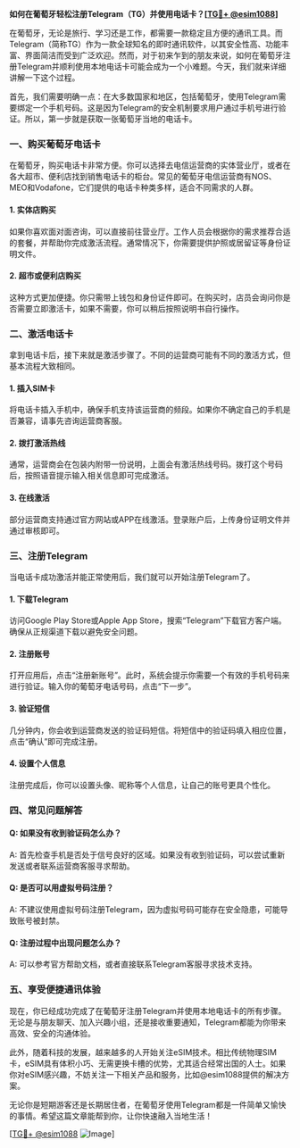 **如何在葡萄牙轻松注册Telegram（TG）并使用电话卡？[[TG💪+ @esim1088](https://t.me/s/esim1088)]**

在葡萄牙，无论是旅行、学习还是工作，都需要一款稳定且方便的通讯工具。而Telegram（简称TG）作为一款全球知名的即时通讯软件，以其安全性高、功能丰富、界面简洁而受到广泛欢迎。然而，对于初来乍到的朋友来说，如何在葡萄牙注册Telegram并顺利使用本地电话卡可能会成为一个小难题。今天，我们就来详细讲解一下这个过程。

首先，我们需要明确一点：在大多数国家和地区，包括葡萄牙，使用Telegram需要绑定一个手机号码。这是因为Telegram的安全机制要求用户通过手机号进行验证。所以，第一步就是获取一张葡萄牙当地的电话卡。

### **一、购买葡萄牙电话卡**

在葡萄牙，购买电话卡非常方便。你可以选择去电信运营商的实体营业厅，或者在各大超市、便利店找到销售电话卡的柜台。常见的葡萄牙电信运营商有NOS、MEO和Vodafone，它们提供的电话卡种类多样，适合不同需求的人群。

#### **1. 实体店购买**
如果你喜欢面对面咨询，可以直接前往营业厅。工作人员会根据你的需求推荐合适的套餐，并帮助你完成激活流程。通常情况下，你需要提供护照或居留证等身份证明文件。

#### **2. 超市或便利店购买**
这种方式更加便捷。你只需带上钱包和身份证件即可。在购买时，店员会询问你是否需要立即激活卡，如果不需要，你可以稍后按照说明书自行操作。

### **二、激活电话卡**

拿到电话卡后，接下来就是激活步骤了。不同的运营商可能有不同的激活方式，但基本流程大致相同。

#### **1. 插入SIM卡**
将电话卡插入手机中，确保手机支持该运营商的频段。如果你不确定自己的手机是否兼容，请事先咨询运营商客服。

#### **2. 拨打激活热线**
通常，运营商会在包装内附带一份说明，上面会有激活热线号码。拨打这个号码后，按照语音提示输入相关信息即可完成激活。

#### **3. 在线激活**
部分运营商支持通过官方网站或APP在线激活。登录账户后，上传身份证明文件并通过审核即可。

### **三、注册Telegram**

当电话卡成功激活并能正常使用后，我们就可以开始注册Telegram了。

#### **1. 下载Telegram**
访问Google Play Store或Apple App Store，搜索“Telegram”下载官方客户端。确保从正规渠道下载以避免安全问题。

#### **2. 注册账号**
打开应用后，点击“注册新账号”。此时，系统会提示你需要一个有效的手机号码来进行验证。输入你的葡萄牙电话号码，点击“下一步”。

#### **3. 验证短信**
几分钟内，你会收到运营商发送的验证码短信。将短信中的验证码填入相应位置，点击“确认”即可完成注册。

#### **4. 设置个人信息**
注册完成后，你可以设置头像、昵称等个人信息，让自己的账号更具个性化。

### **四、常见问题解答**

#### **Q: 如果没有收到验证码怎么办？**
A: 首先检查手机是否处于信号良好的区域。如果没有收到验证码，可以尝试重新发送或者联系运营商客服寻求帮助。

#### **Q: 是否可以用虚拟号码注册？**
A: 不建议使用虚拟号码注册Telegram，因为虚拟号码可能存在安全隐患，可能导致账号被封禁。

#### **Q: 注册过程中出现问题怎么办？**
A: 可以参考官方帮助文档，或者直接联系Telegram客服寻求技术支持。

### **五、享受便捷通讯体验**

现在，你已经成功完成了在葡萄牙注册Telegram并使用本地电话卡的所有步骤。无论是与朋友聊天、加入兴趣小组，还是接收重要通知，Telegram都能为你带来高效、安全的沟通体验。

此外，随着科技的发展，越来越多的人开始关注eSIM技术。相比传统物理SIM卡，eSIM具有体积小巧、无需更换卡槽的优势，尤其适合经常出国的人士。如果你对eSIM感兴趣，不妨关注一下相关产品和服务，比如@esim1088提供的解决方案。

无论你是短期游客还是长期居住者，在葡萄牙使用Telegram都是一件简单又愉快的事情。希望这篇文章能帮到你，让你快速融入当地生活！

[[TG💪+ @esim1088](https://t.me/s/esim1088) ![Image](https://i.postimg.cc/4NQfJmqS/Snipaste-2025-05-13-00-14-12.png)]